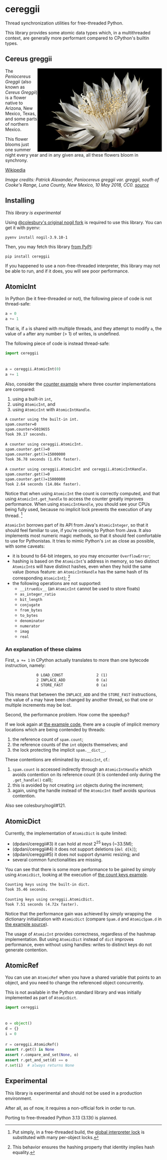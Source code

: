 # cereggii

Thread synchronization utilities for free-threaded Python.

This library provides some atomic data types which, in a multithreaded context, are generally more performant compared
to CPython's builtin types.

## Cereus greggii

<img src="./.github/cereggii.jpg" align="right">

The *Peniocereus Greggii* (also known as *Cereus Greggii*) is a flower native to Arizona, New Mexico, Texas, and some
parts of northern Mexico.

This flower blooms just one summer night every year and in any given area, all these flowers bloom in synchrony.

[Wikipedia](https://en.wikipedia.org/wiki/Peniocereus_greggii)

_Image credits: Patrick Alexander, Peniocereus greggii var. greggii, south of Cooke's Range, Luna County, New Mexico, 10
May 2018, CC0. [source](https://www.flickr.com/photos/aspidoscelis/42926986382)_

## Installing

*This library is experimental*

Using [@colesbury's original nogil fork](https://github.com/colesbury/nogil?tab=readme-ov-file#installation) is required
to use this library.
You can get it with pyenv:

```shell
pyenv install nogil-3.9.10-1
```

Then, you may fetch this library [from PyPI](https://pypi.org/project/cereggii):

```shell
pip install cereggii
```

If you happened to use a non-free-threaded interpreter, this library may not be able to run, and if it does, you will
see poor performance.

## AtomicInt

In Python (be it free-threaded or not), the following piece of code is not thread-safe:

```python
a = 0
a += 1
```

That is, if `a` is shared with multiple threads, and they attempt to modify `a`, the value of `a` after any
number (> 1) of writes, is undefined.

The following piece of code is instead thread-safe:

```python
import cereggii


a = cereggii.AtomicInt(0)
a += 1
```

Also, consider the [counter example](./examples/atomic_int/counter.py) where three counter implementations are compared:

1. using a built-in `int`,
2. using `AtomicInt`, and
3. using `AtomicInt` with `AtomicIntHandle`.

```text
A counter using the built-in int.
spam.counter=0
spam.counter=5019655
Took 39.17 seconds.

A counter using cereggii.AtomicInt.
spam.counter.get()=0
spam.counter.get()=15000000
Took 36.78 seconds (1.07x faster).

A counter using cereggii.AtomicInt and cereggii.AtomicIntHandle.
spam.counter.get()=0
spam.counter.get()=15000000
Took 2.64 seconds (14.86x faster).
```

Notice that when using `AtomicInt` the count is correctly computed, and that using `AtomicInt.get_handle`
to access the counter greatly improves performance.
When using `AtomicIntHandle`, you should see your CPUs being fully used, because no implicit lock
prevents the execution of any thread. [^implicitlock]

`AtomicInt` borrows part of its API from Java's `AtomicInteger`, so that it should feel familiar to use, if you're
coming to Python from Java.
It also implements most numeric magic methods, so that it should feel comfortable to use for Pythonistas.
It tries to mimic Python's `int` as close as possible, with some caveats:

- it is bound to 64-bit integers, so you may encounter `OverflowError`;
- hashing is based on the `AtomicInt`'s address in memory, so two distinct `AtomicInt`s will have distinct hashes, even
  when they hold the same value (bonus feature: an `AtomicIntHandle` has the same hash of its
  corresponding `AtomicInt`); [^1]
- the following operations are not supported:
    - `__itruediv__` (an `AtomicInt` cannot be used to store floats)
    - `as_integer_ratio`
    - `bit_length`
    - `conjugate`
    - `from_bytes`
    - `to_bytes`
    - `denominator`
    - `numerator`
    - `imag`
    - `real`

[^implicitlock]: Put simply, in a free-threaded build,
the [global interpreter lock](https://docs.python.org/3/glossary.html#term-global-interpreter-lock) is substituted with
many per-object locks.

[^1]: This behavior ensures the hashing property that identity implies hash equality.

### An explanation of these claims

First, `a += 1` in CPython actually translates to more than one bytecode instruction, namely:

```text
              0 LOAD_CONST               2 (1)
              2 INPLACE_ADD              0 (a)
              4 STORE_FAST               0 (a)
```

This means that between the `INPLACE_ADD` and the `STORE_FAST` instructions, the value of `a` may have been changed by
another thread, so that one or multiple increments may be lost.

Second, the performance problem.
How come the speedup?

If we look again at [the example code](./examples/atomic_int/counter.py), there are a couple of implicit memory
locations which are being contended by threads:

1. the reference count of `spam.count`;
2. the reference counts of the `int` objects themselves; and
3. the lock protecting the implicit `spam.__dict__`.

These contentions are eliminated by `AtomicInt`, cf.:

1. `spam.count` is accessed indirectly through an `AtomicIntHandle` which avoids contention on its reference count (it
   is contended only during the `.get_handle()` call);
2. this is avoided by not creating `int` objects during the increment;
3. again, using the handle instead of the `AtomicInt` itself avoids spurious contention.

Also see colesbury/nogil#121.

## AtomicDict

Currently, the implementation of `AtomicDict` is quite limited:

- (dpdani/cereggii#3) it can hold at most $2^{25}$ keys (~33.5M);
- (dpdani/cereggii#4) it does not support deletions (`del d[k]`);
- (dpdani/cereggii#5) it does not support dynamic resizing; and
- several common functionalities are missing.

You can see that there is some more performance to be gained by simply using `AtomicDict`, looking at the execution
of [the count keys example](./examples/atomic_dict/count_keys.py).

```text
Counting keys using the built-in dict.
Took 35.46 seconds.

Counting keys using cereggii.AtomicDict.
Took 7.51 seconds (4.72x faster).
```

Notice that the performance gain was achieved by simply wrapping the dictionary initialization with `AtomicDict`
(compare `Spam.d` and `AtomicSpam.d` in [the example source](./examples/atomic_dict/count_keys.py)).

The usage of `AtomicInt` provides correctness, regardless of the hashmap implementation.
But using `AtomicDict` instead of `dict` improves performance, even without using handles: writes to distinct keys do
not generate contention.

## AtomicRef

You can use an `AtomicRef` when you have a shared variable that points to an object, and you need to change the
referenced object concurrently.

This is not available in the Python standard library and was initially implemented as part of `AtomicDict`.

```python
import cereggii


o = object()
d = {}
i = 0

r = cereggii.AtomicRef()
assert r.get() is None
assert r.compare_and_set(None, o)
assert r.get_and_set(d) == o
r.set(i)  # always returns None
```

## Experimental

This library is experimental and should not be used in a production environment.

After all, as of now, it requires a non-official fork in order to run.

Porting to free-threaded Python 3.13 (3.13t) is planned.
